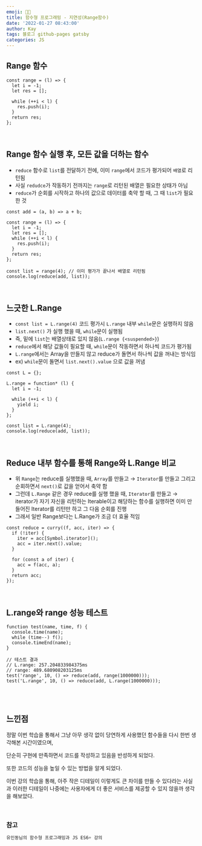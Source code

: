 ```yaml
---
emoji: 👨‍💻
title: 함수형 프로그래밍 - 지연성(Range함수)
date: '2022-01-27 08:43:00'
author: Kay
tags: 블로그 github-pages gatsby
categories: JS
---
```


## Range 함수

```tsx
const range = (l) => {
  let i = -1;
  let res = [];

  while (++i < l) {
    res.push(i);
  }
  return res;
};
```

<br>

## Range 함수 실행 후, 모든 값을 더하는 함수

- `reduce` 함수로 `list`를 전달하기 전에, 이미 `range`에서 코드가 평가되어 `배열`로 리턴됨
- 사실 `redudce`가 작동하기 전까지는 `range`로 리턴된 배열은 필요한 상태가 아님
- `reduce`가 순회를 시작하고 하나의 값으로 데이터를 축약 할 때, 그 때 `list`가 필요한 것

```tsx
const add = (a, b) => a + b;

const range = (l) => {
  let i = -1;
  let res = [];
  while (++i < l) {
    res.push(i);
  }
  return res;
};

const list = range(4); // 이미 평가가 끝나서 배열로 리턴됨
console.log(reduce(add, list));
```

<br>

## 느긋한 L.Range

- `const list = L.range(4)` 코드 평가시 `L.range` 내부 `while`문은 실행하지 않음
- `list.next()` 가 실행 했을 때, `while`문이 실행됨
- 즉, 밑에 `list`는 배열상태로 있지 않음(`L.range {<suspended>}`)
- `reduce`에서 해당 값들이 필요할 때, `while`문이 작동하면서 하나씩 코드가 평가됨
- `L.range`에서는 Array을 만들지 않고 reduce가 돌면서 하나씩 값을 꺼내는 방식임
- ex) `while`문이 돌면서 `list.next().value` 으로 값을 꺼냄

```tsx
const L = {};

L.range = function* (l) {
  let i = -1;

  while (++i < l) {
    yield i;
  }
};

const list = L.range(4);
console.log(reduce(add, list));
```

<br>

## Reduce 내부 함수를 통해 Range와 L.Range 비교

- 위 `Range`는 reduce를 실행했을 때, `Array`를 만들고 → `Iterator`를 만들고 그리고 순회하면서 `next()`로 값을 얻어서 축약 함
- 그런데 `L.Range` 같은 경우 reduce를 실행 했을 때, `Iterator`를 만들고 → iterator가 자기 자신을 리턴하는 Iterable이고 해당하는 함수를 실행하면 이미 만들어진 Iterator를 리턴만 하고 그 다음 순회를 진행
- 그래서 일반 Range보다는 L.Range가 조금 더 효율 적임

```tsx
const reduce = curry((f, acc, iter) => {
  if (!iter) {
    iter = acc[Symbol.iterator]();
    acc = iter.next().value;
  }

  for (const a of iter) {
    acc = f(acc, a);
  }
  return acc;
});
```

<br>

## L.range와 range 성능 테스트

```tsx
function test(name, time, f) {
  console.time(name);
  while (time--) f();
  console.timeEnd(name);
}

// 테스트 결과
// L.range: 257.204833984375ms
// range: 489.680908203125ms
test('range', 10, () => reduce(add, range(1000000)));
test('L.range', 10, () => reduce(add, L.range(1000000)));
```

<br>
<br>

## 느낀점

정말 이번 학습을 통해서 그냥 아무 생각 없이 당연하게 사용했던 함수들을 다시 한번 생각해본 시간이였으며,

단순히 구현에 만족하면서 코드를 작성하고 있음을 반성하게 되었다.

또한 코드의 성능을 높일 수 있는 방법을 알게 되었다.

이번 강의 학습을 통해, 아주 작은 디테일이 이렇게도 큰 차이를 만들 수 있다라는 사실과 이러한 디테일이 나중에는 사용자에게 더 좋은 서비스를 제공할 수 있지 않을까 생각을 해보았다.

<br>

### 참고

```js
유인동님의 함수형 프로그래밍과 JS ES6+ 강의

```

```toc

```
